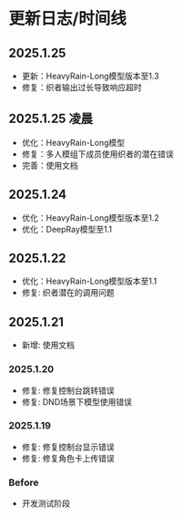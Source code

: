 # 更新日志/时间线

## 2025.1.25

- 更新：HeavyRain-Long模型版本至1.3
- 修复：织者输出过长导致响应超时

## 2025.1.25 凌晨

- 优化：HeavyRain-Long模型
- 修复：多人模组下成员使用织者的潜在错误
- 完善：使用文档

## 2025.1.24

- 优化：HeavyRain-Long模型版本至1.2
- 优化：DeepRay模型至1.1

## 2025.1.22

- 优化：HeavyRain-Long模型版本至1.1
- 修复: 织者潜在的调用问题

## 2025.1.21

- 新增: 使用文档

### 2025.1.20

- 修复: 修复控制台跳转错误
- 修复: DND场景下模型使用错误

### 2025.1.19

- 修复: 修复控制台显示错误
- 修复: 修复角色卡上传错误

### Before

- 开发测试阶段